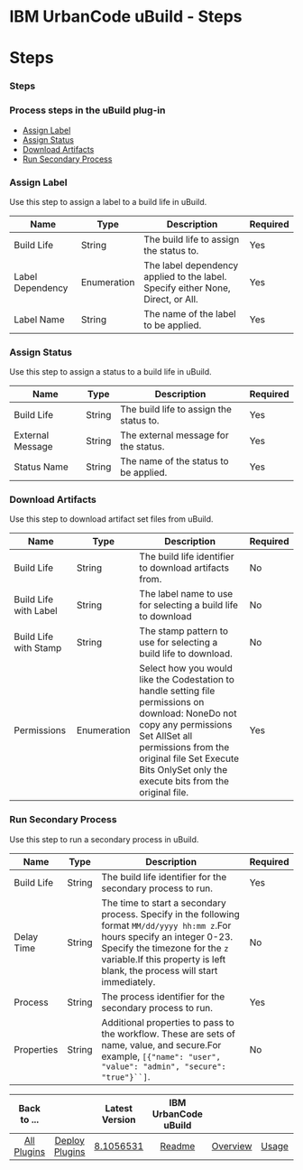 
IBM UrbanCode uBuild - Steps
============================

# Steps


### Steps




### Process steps in the uBuild plug-in

* [Assign Label](#assign_label)
* [Assign Status](#assign_status)
* [Download Artifacts](#download_artifacts)
* [Run Secondary Process](#run_secondary_process)


### Assign Label

Use this step to assign a label to a build life in uBuild.


| Name | Type | Description | Required |
| --- | --- | --- | --- |
| Build Life | String | The build life to assign the status to. | Yes |
| Label Dependency | Enumeration | The label dependency applied to the label. Specify either None, Direct, or All. | Yes |
| Label Name | String | The name of the label to be applied. | Yes |

### Assign Status

Use this step to assign a status to a build life in uBuild.


| Name | Type | Description | Required |
| --- | --- | --- | --- |
| Build Life | String | The build life to assign the status to. | Yes |
| External Message | String | The external message for the status. | Yes |
| Status Name | String | The name of the status to be applied. | Yes |

### Download Artifacts

Use this step to download artifact set files from uBuild.


| Name | Type | Description | Required |
| --- | --- | --- | --- |
| Build Life | String | The build life identifier to download artifacts from. | No |
| Build Life with Label | String | The label name to use for selecting a build life to download | No |
| Build Life with Stamp | String | The stamp pattern to use for selecting a build life to download. | No |
| Permissions | Enumeration | Select how you would like the Codestation to handle setting file permissions on download: NoneDo not copy any permissions Set AllSet all permissions from the original file Set Execute Bits OnlySet only the execute bits from the original file. | Yes |

### Run Secondary Process

Use this step to run a secondary process in uBuild.


| Name | Type | Description | Required |
| --- | --- | --- | --- |
| Build Life | String | The build life identifier for the secondary process to run. | Yes |
| Delay Time | String | The time to start a secondary process. Specify in the following format `MM/dd/yyyy hh:mm z`.For hours specify an integer 0-23. Specify the timezone for the `z` variable.If this property is left blank, the process will start immediately. | No |
| Process | String | The process identifier for the secondary process to run. | Yes |
| Properties | String | Additional properties to pass to the workflow. These are sets of name, value, and secure.For example, `[{"name": "user", "value": "admin", "secure": "true"}``]`. | No |



|Back to ...||Latest Version|IBM UrbanCode uBuild ||||
| :---: | :---: | :---: | :---: | :---: | :---: | :---: |
|[All Plugins](../../index.md)|[Deploy Plugins](../README.md)|[8.1056531](https://raw.githubusercontent.com/UrbanCode/IBM-UCD-PLUGINS/main/files/uBuild/uBuild-8.1056531.zip)|[Readme](README.md)|[Overview](overview.md)|[Usage](usage.md)|[Downloads](downloads.md)|
